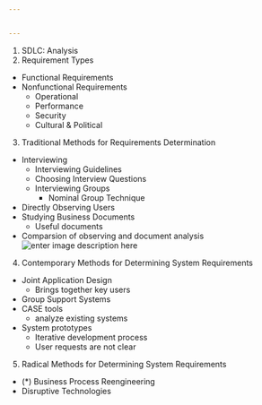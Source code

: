 ```yaml
---


---
```


<ol>
<li>SDLC: Analysis</li>
<li>Requirement Types</li>
</ol>
<ul>
<li>Functional Requirements</li>
<li>Nonfunctional Requirements
<ul>
<li>Operational</li>
<li>Performance</li>
<li>Security</li>
<li>Cultural &amp; Political</li>
</ul>
</li>
</ul>
<ol start="3">
<li>Traditional Methods for Requirements Determination</li>
</ol>
<ul>
<li>Interviewing
<ul>
<li>Interviewing Guidelines</li>
<li>Choosing Interview Questions</li>
<li>Interviewing Groups
<ul>
<li>Nominal Group Technique</li>
</ul>
</li>
</ul>
</li>
<li>Directly Observing Users</li>
<li>Studying Business Documents
<ul>
<li>Useful documents</li>
</ul>
</li>
<li>Comparsion of observing and document analysis<br>
<img src="https://lh3.googleusercontent.com/bRhuwNPyY3YCbYe79nxduJT_949v_abV2A83Q9bkPJrrkgXFVYPWJ_hcoueEJ55F65-xr7zdOA" alt="enter image description here"></li>
</ul>
<ol start="4">
<li>Contemporary Methods for Determining System Requirements</li>
</ol>
<ul>
<li>Joint Application Design
<ul>
<li>Brings together key users</li>
</ul>
</li>
<li>Group Support Systems</li>
<li>CASE tools
<ul>
<li>analyze existing systems</li>
</ul>
</li>
<li>System prototypes
<ul>
<li>Iterative development process</li>
<li>User requests are not clear</li>
</ul>
</li>
</ul>
<ol start="5">
<li>Radical Methods for Determining System Requirements</li>
</ol>
<ul>
<li>(*) Business Process Reengineering</li>
<li>Disruptive Technologies</li>
</ul>

